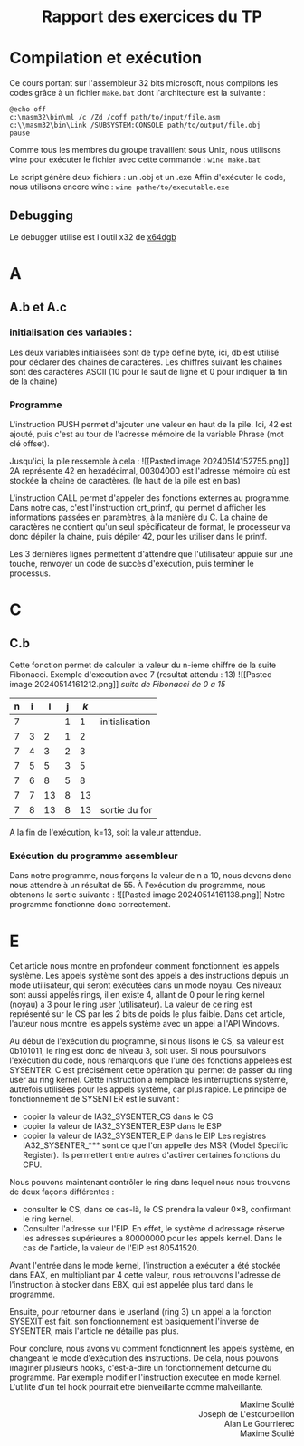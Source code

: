 <h1 align="center">
Rapport des exercices du TP
<h1>

# Compilation et exécution
Ce cours portant sur l'assembleur 32 bits microsoft, nous compilons les codes grâce à un fichier `make.bat` dont l'architecture est la suivante :
```
@echo off
c:\masm32\bin\ml /c /Zd /coff path/to/input/file.asm
c:\\masm32\bin\Link /SUBSYSTEM:CONSOLE path/to/output/file.obj
pause
```
Comme tous les membres du groupe travaillent sous Unix, nous utilisons wine pour exécuter le fichier avec cette commande : `wine make.bat`

Le script génère deux fichiers : un .obj et un .exe
Affin d'exécuter le code, nous utilisons encore wine : `wine pathe/to/executable.exe`

## Debugging
Le debugger utilise est l'outil x32 de [x64dgb](https://x64dbg.com/#)
# A
## A.b et A.c
### initialisation des variables :

Les deux variables initialisées sont de type define byte, ici, db est utilisé pour déclarer des chaines de caractères. Les chiffres suivant les chaines sont des caractères ASCII (10 pour le saut de ligne et 0 pour indiquer la fin de la chaine)

### Programme
L'instruction PUSH permet d'ajouter une valeur en haut de la pile. Ici, 42 est ajouté, puis c'est au tour de l'adresse mémoire de la variable Phrase (mot clé offset).

Jusqu'ici, la pile ressemble à cela :
![[Pasted image 20240514152755.png]]
2A représente 42 en hexadécimal, 00304000 est l'adresse mémoire où est stockée la chaine de caractères. (le haut de la pile est en bas)

L'instruction CALL permet d'appeler des fonctions externes au programme. Dans notre cas, c'est l'instruction crt_printf, qui permet d'afficher les informations passées en paramètres, à la manière du C. La chaine de caractères ne contient qu'un seul spécificateur de format, le processeur va donc dépiler la chaine, puis dépiler 42, pour les utiliser dans le printf.

Les 3 dernières lignes permettent d'attendre que l'utilisateur appuie sur une touche, renvoyer un code de succès d'exécution, puis terminer le processus.

# C
## C.b
Cette fonction permet de calculer la valeur du n-ieme chiffre de la suite Fibonacci.
Exemple d'execution avec 7 (resultat attendu : 13)
![[Pasted image 20240514161212.png]]
*suite de Fibonacci de 0 a 15*

| n   | i   | l   | j   | *k* |                |
| --- | --- | --- | --- | --- | -------------- |
| 7   |     |     | 1   | 1   | initialisation |
| 7   | 3   | 2   | 1   | 2   |                |
| 7   | 4   | 3   | 2   | 3   |                |
| 7   | 5   | 5   | 3   | 5   |                |
| 7   | 6   | 8   | 5   | 8   |                |
| 7   | 7   | 13  | 8   | 13  |                |
| 7   | 8   | 13  | 8   | 13  | sortie du for  |
A la fin de l'exécution, k=13, soit la valeur attendue.
### Exécution du programme assembleur
Dans notre programme, nous forçons la valeur de n a 10, nous devons donc nous attendre à un résultat de 55.
À l'exécution du programme, nous obtenons la sortie suivante :
![[Pasted image 20240514161138.png]]
Notre programme fonctionne donc correctement.

# E

Cet article nous montre en profondeur comment fonctionnent les appels système. Les appels système sont des appels à des instructions depuis un mode utilisateur, qui seront exécutées dans un mode noyau. Ces niveaux sont aussi appelés rings, il en existe 4, allant de 0 pour le ring kernel (noyau) a 3 pour le ring user (utilisateur). La valeur de ce ring est représenté sur le CS par les 2 bits de poids le plus faible.
Dans cet article, l'auteur nous montre les appels système avec un appel a l'API Windows.

Au début de l'exécution du programme, si nous lisons le CS, sa valeur est 0b101011, le ring est donc de niveau 3, soit user. Si nous poursuivons l'exécution du code, nous remarquons que l'une des fonctions appelees est SYSENTER. C'est précisément cette opération qui permet de passer du ring user au ring kernel. Cette instruction a remplacé les interruptions système, autrefois utilisées pour les appels système, car plus rapide.
Le principe de fonctionnement de SYSENTER est le suivant :
- copier la valeur de IA32_SYSENTER_CS dans le CS
- copier la valeur de IA32_SYSENTER_ESP dans le ESP
- copier la valeur de IA32_SYSENTER_EIP dans le EIP
Les registres IA32_SYSENTER_*** sont ce que l'on appelle des MSR (Model Specific Register). Ils permettent entre autres d'activer certaines fonctions du CPU.

Nous pouvons maintenant contrôler le ring dans lequel nous nous trouvons de deux façons différentes : 
- consulter le CS, dans ce cas-là, le CS prendra la valeur 0×8, confirmant le ring kernel.
- Consulter l'adresse sur l'EIP.
En effet, le système d'adressage réserve les adresses supérieures a 80000000 pour les appels kernel. Dans le cas de l'article, la valeur de l'EIP est 80541520.

Avant l'entrée dans le mode kernel, l'instruction a exécuter a été stockée dans EAX, en multipliant par 4 cette valeur, nous retrouvons l'adresse de l'instruction à stocker dans EBX, qui est appelée plus tard dans le programme.

Ensuite, pour retourner dans le userland (ring 3) un appel a la fonction SYSEXIT est fait. son fonctionnement est basiquement l'inverse de SYSENTER, mais l'article ne détaille pas plus.

Pour conclure, nous avons vu comment fonctionnent les appels système, en changeant le mode d'exécution des instructions. De cela, nous pouvons imaginer plusieurs hooks, c'est-à-dire un fonctionnement detourne du programme. Par exemple modifier l'instruction executee en mode kernel. L'utilite d'un tel hook pourrait etre bienveillante comme malveillante.

<div align="right">Maxime Soulié <br> Joseph de L'estourbeillon <br> Alan Le Gourrierec </div>
<div align="right">Maxime Soulié</div>